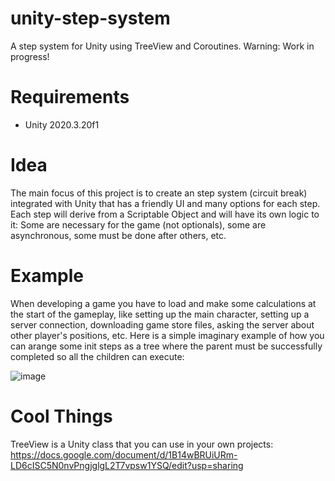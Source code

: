 # unity-step-system
A step system for Unity using TreeView and Coroutines.
Warning: Work in progress!

# Requirements
- Unity 2020.3.20f1

# Idea
The main focus of this project is to create an step system (circuit break) integrated with Unity that has a friendly UI and many options for each step.
Each step will derive from a Scriptable Object and will have its own logic to it: Some are necessary for the game (not optionals), some are asynchronous, some must be done after others, etc.

# Example
When developing a game you have to load and make some calculations at the start of the gameplay, like setting up the main character, setting up a server connection, downloading game store files, asking the server about other player's positions, etc.
Here is a simple imaginary example of how you can arange some init steps as a tree where the parent must be successfully completed so all the children can execute:

![image](https://user-images.githubusercontent.com/20073691/152297739-43f96ecd-46ef-48f0-a3ab-fdead2a34503.png)

# Cool Things
TreeView is a Unity class that you can use in your own projects: https://docs.google.com/document/d/1B14wBRUiURm-LD6cISC5N0nvPngjglgL2T7vpsw1YSQ/edit?usp=sharing
